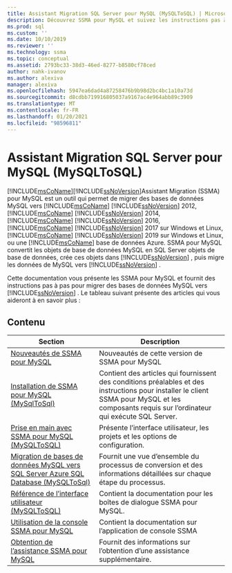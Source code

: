 ```yaml
---
title: Assistant Migration SQL Server pour MySQL (MySQLToSQL) | Microsoft Docs
description: Découvrez SSMA pour MySQL et suivez les instructions pas à pas pour migrer des bases de données MySQL vers SQL Server ou Azure SQL Database.
ms.prod: sql
ms.custom: ''
ms.date: 10/10/2019
ms.reviewer: ''
ms.technology: ssma
ms.topic: conceptual
ms.assetid: 2793bc33-38d3-46ed-8277-b8580cf78ced
author: nahk-ivanov
ms.author: alexiva
manager: alexiva
ms.openlocfilehash: 5947ea6dad4a87258476b9b98d2bc4bc1a10a73d
ms.sourcegitcommit: d8cdbb719916805037a9167ac4e964abb89c3909
ms.translationtype: MT
ms.contentlocale: fr-FR
ms.lasthandoff: 01/20/2021
ms.locfileid: "98596811"
---
```

# <a name="sql-server-migration-assistant-for-mysql-mysqltosql"></a>Assistant Migration SQL Server pour MySQL (MySQLToSQL)

[!INCLUDE[msCoName](../../includes/msconame_md.md)][!INCLUDE[ssNoVersion](../../includes/ssnoversion-md.md)]Assistant Migration (SSMA) pour MySQL est un outil qui permet de migrer des bases de données MySQL vers [!INCLUDE[msCoName](../../includes/msconame_md.md)] [!INCLUDE[ssNoVersion](../../includes/ssnoversion-md.md)] 2012, [!INCLUDE[msCoName](../../includes/msconame_md.md)] [!INCLUDE[ssNoVersion](../../includes/ssnoversion-md.md)] 2014, [!INCLUDE[msCoName](../../includes/msconame_md.md)] [!INCLUDE[ssNoVersion](../../includes/ssnoversion-md.md)] 2016, [!INCLUDE[msCoName](../../includes/msconame_md.md)] [!INCLUDE[ssNoVersion](../../includes/ssnoversion-md.md)] 2017 sur Windows et Linux, [!INCLUDE[msCoName](../../includes/msconame_md.md)] [!INCLUDE[ssNoVersion](../../includes/ssnoversion-md.md)] 2019 sur Windows et Linux, ou une [!INCLUDE[msCoName](../../includes/msconame_md.md)] base de données Azure. SSMA pour MySQL convertit les objets de base de données MySQL en SQL Server objets de base de données, crée ces objets dans [!INCLUDE[ssNoVersion](../../includes/ssnoversion-md.md)] , puis migre les données de MySQL vers [!INCLUDE[ssNoVersion](../../includes/ssnoversion-md.md)] .  
  
Cette documentation vous présente les SSMA pour MySQL et fournit des instructions pas à pas pour migrer des bases de données MySQL vers [!INCLUDE[ssNoVersion](../../includes/ssnoversion-md.md)] . Le tableau suivant présente des articles qui vous aideront à en savoir plus :  
  
## <a name="contents"></a>Contenu  
  
|Section|Description|
|-----------|---------------|
|[Nouveautés de SSMA pour MySQL](./what-s-new-in-ssma-for-mysql-mysqltosql.md)|Nouveautés de cette version de SSMA pour MySQL|  
|[Installation de SSMA pour MySQL &#40;MySqlToSql&#41;](../../ssma/mysql/installing-ssma-for-mysql-mysqltosql.md)|Contient des articles qui fournissent des conditions préalables et des instructions pour installer le client SSMA pour MySQL et les composants requis sur l’ordinateur qui exécute SQL Server.|  
|[Prise en main avec SSMA pour MySQL &#40;MySQLToSQL&#41;](../../ssma/mysql/getting-started-with-ssma-for-mysql-mysqltosql.md)|Présente l’interface utilisateur, les projets et les options de configuration.|  
|[Migration de bases de données MySQL vers SQL Server Azure SQL Database &#40;MySQLToSql&#41;](../../ssma/mysql/migrating-mysql-databases-to-sql-server-azure-sql-db-mysqltosql.md)|Fournit une vue d’ensemble du processus de conversion et des informations détaillées sur chaque étape du processus.|  
|[Référence de l’interface utilisateur &#40;MySQLToSQL&#41;](../../ssma/mysql/user-interface-reference-mysqltosql.md)|Contient la documentation pour les boîtes de dialogue SSMA pour MySQL.|  
|[Utilisation de la console SSMA pour MySQL](working-with-ssma-for-mysql-console-mysqltosql.md)|Contient la documentation sur l’application de console SSMA|  
|[Obtention de l’assistance SSMA pour MySQL](../sql-server-migration-assistant.md)|Fournit des informations sur l’obtention d’une assistance supplémentaire.|